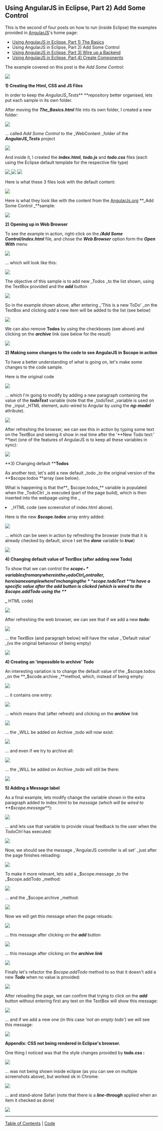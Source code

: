 ##  Using AngularJS in Eclipse, Part 2) Add Some Control 

This is the second of four posts on how to run (inside Eclipse) the examples provided in [AngularJS](http://angularjs.org/http://angularjs.org/)'s home page:  


* [Using AngularJS in Eclipse, Part 1) The Basics](/manuscript/C1_Using_AngularJS-usingangularjsineclipsepart1thebasics.md)
* Using AngularJS in Eclipse, Part 2) Add Some Control
* [Using AngularJS in Eclipse, Part 3) Wire up a Backend](/manuscript/C1_Using_AngularJS-usingangularjsineclipsepart3wireupabackend.md)
* [Using AngularJS in Eclipse, Part 4) Create Components](/manuscript/C1_Using_AngularJS-usingangularjsineclipsepart4createcomponents.md)

The example covered on this post is the _Add Some Control:_

[![](images/Screen_Shot_2014-02-19_at_19_11_58.png)](http://4.bp.blogspot.com/-Ggx-jfNLqzA/UwUL9iN-n1I/AAAAAAAAG_M/xq9SejXnuck/s1600/Screen+Shot+2014-02-19+at+19.11.58.png)

**1) Creating the Html, CSS and JS Files**  

In order to keep the _AngularJS_Tests_** **repository better organised, lets put each sample in its own folder.

After moving the **_The_Basics.html_** file into its own folder, I created a new folder:  

[![](images/Screen_Shot_2014-02-19_at_19_12_22.png)](http://3.bp.blogspot.com/-JiJ96Ym4HmM/UwUL9ggWduI/AAAAAAAAG_I/DW_DUIPNxh4/s1600/Screen+Shot+2014-02-19+at+19.12.22.png)
  
... called _Add Some Control_ to the _WebContent _folder of the **_AngularJS_Tests_** project

[![](images/Screen_Shot_2014-02-19_at_19_13_11.png)](http://2.bp.blogspot.com/-YFkNM01T66A/UwUL9vDGftI/AAAAAAAAG_E/kn1IeSlwwlg/s1600/Screen+Shot+2014-02-19+at+19.13.11.png)
  
And inside it, I created the **index.html**, **_todo.js_** and **_todo.css_** files (each using the Eclipse default template for the respective file type)

[![](images/Screen_Shot_2014-02-19_at_19_13_33.png) ](http://2.bp.blogspot.com/-Uw3Gz41gcXo/UwUL-EGs9GI/AAAAAAAAG_k/HxtAu8BVT4k/s1600/Screen+Shot+2014-02-19+at+19.13.33.png)[![](images/Screen_Shot_2014-02-19_at_19_14_24.png)](http://3.bp.blogspot.com/-Uuz0la8DzDA/UwUL-ZYwLiI/AAAAAAAAG_c/rvh4lSFysBo/s1600/Screen+Shot+2014-02-19+at+19.14.24.png) [![](images/Screen_Shot_2014-02-19_at_19_13_59.png)](http://2.bp.blogspot.com/-FngzlWPbQtw/UwUL-VBa7yI/AAAAAAAAG_g/cS0oLnhgy8A/s1600/Screen+Shot+2014-02-19+at+19.13.59.png)

Here is what these 3 files look with the default content:

[![](images/Screen_Shot_2014-02-19_at_19_15_13.png)](http://4.bp.blogspot.com/-jmuJ-DcW3X4/UwUL_aoRrII/AAAAAAAAHAM/FuIUjeGmf5o/s1600/Screen+Shot+2014-02-19+at+19.15.13.png)
  
Here is what they look like with the content from the [AngularJs.org](http://angularjs.org/) **_Add Some Control _**sample:

[![](images/Screen_Shot_2014-02-19_at_19_16_00.png)](http://2.bp.blogspot.com/-I_xSg062U6s/UwUL_TJ_EAI/AAAAAAAAG_s/fhkEjcXTOuo/s1600/Screen+Shot+2014-02-19+at+19.16.00.png)
  
**2) Opening up in Web Browser**  

To see the example in action, right-click on the **_/Add Some Control/index.html_** file, and chose the **_Web Browser_** option form the **_Open With_** menu

[![](images/Screen_Shot_2014-02-19_at_19_16_48.png)](http://3.bp.blogspot.com/-hpuGz62OHZU/UwUL_iIsiAI/AAAAAAAAG_0/CpdPF2A-kT4/s1600/Screen+Shot+2014-02-19+at+19.16.48.png)
  
... which will look like this:

[![](images/Screen_Shot_2014-02-19_at_19_17_08.png)](http://3.bp.blogspot.com/-cIi5znC_M8Y/UwUMAI0L3lI/AAAAAAAAHAI/a6lO7lUb0CM/s1600/Screen+Shot+2014-02-19+at+19.17.08.png)
  
The objective of this sample is to add new _Todos _to the list shown, using the TextBox provided and the **_add_** button

[![](images/Screen_Shot_2014-02-19_at_19_17_23.png)](http://2.bp.blogspot.com/-7-B1MRSasB0/UwUMAR8jfSI/AAAAAAAAHAE/7ADOvRzz58I/s1600/Screen+Shot+2014-02-19+at+19.17.23.png)
  
So in the example shown above, after entering _'This is a new ToDo' _on the TextBox and clicking _add_ a new item will be added to the list (see below)

[![](images/Screen_Shot_2014-02-19_at_19_18_03.png)](http://2.bp.blogspot.com/-o23m3TJm-iA/UwUMDnZWvdI/AAAAAAAAHBI/FXkI-LCm67w/s1600/Screen+Shot+2014-02-19+at+19.18.03.png)
  
We can also remove **Todos** by using the checkboxes (see above) and clicking on the _**archive**_ link (see below for the result)

[![](images/Screen_Shot_2014-02-19_at_19_18_13.png)](http://3.bp.blogspot.com/-0NRSp471UKc/UwUMBfkrADI/AAAAAAAAHAg/QiboPr5kJ_k/s1600/Screen+Shot+2014-02-19+at+19.18.13.png)
  
**2) Making some changes to the code to see AngularJS in $scope in action**

To have a better understanding of what is going on, let's make some changes to the code sample.

Here is the original code

[![](images/Screen_Shot_2014-02-19_at_19_21_07.png)](http://4.bp.blogspot.com/-cTvcHNlf84U/UwUMBqGqgKI/AAAAAAAAHAc/tQCZ8lEpNMs/s1600/Screen+Shot+2014-02-19+at+19.21.07.png)

... which I'm going to modify by adding a new paragraph containing the value of the **_todoText_** variable (note that the _todoText _variable is used on the _input _HTML element, auto-wired to Angular by using the **_ng-model_** attribute).

[![](images/Screen_Shot_2014-02-19_at_19_22_49.png)](http://1.bp.blogspot.com/-W2XeQTthQHY/UwUMCKUePNI/AAAAAAAAHAo/C-vogNV_rbg/s1600/Screen+Shot+2014-02-19+at+19.22.49.png)
  
After refreshing the browser, we can see this in action by typing some text on the TextBox and seeing it show in real time after the '**New Todo text:' **text (one of the features of AngularJS is to keep all these variables in sync):

[![](images/Screen_Shot_2014-02-19_at_19_23_10.png)](http://2.bp.blogspot.com/-x88AtVziphI/UwUMCQosOkI/AAAAAAAAHAw/zri3O-0gCRY/s1600/Screen+Shot+2014-02-19+at+19.23.10.png)

**3) Changing default ****Todos**

As another test, let's add a new default _todo _to the original version of the **$scope.todos **array (see below).

What is happening is that the**_ $scope.todos_** variable is populated when the _TodoCtrl _is executed (part of the page build), which is then inserted into the webpage using the _<li ng-repeat="todo in todos"> _HTML code (see screenshot of index.html above).

Here is the new **_$scope.todos_** array entry added:

[![](images/Screen_Shot_2014-02-19_at_19_24_28.png)](http://4.bp.blogspot.com/-wpBeDCe_iik/UwUMCzreTMI/AAAAAAAAHA4/YaiHTWvJYDI/s1600/Screen+Shot+2014-02-19+at+19.24.28.png)
 
... which can be seen in action by refreshing the browser (note that it is already checked by default, since I set the **_done_** variable to **_true_**)

[![](images/Screen_Shot_2014-02-19_at_19_24_42.png)](http://2.bp.blogspot.com/-7T6DCKO7KUs/UwUMFqasWcI/AAAAAAAAHBw/SSO1Nso5qe8/s1600/Screen+Shot+2014-02-19+at+19.24.42.png)
  
**4) Changing default value of TextBox (after adding new Todo)**  

To show that we can control the **_$scope_** variables from anywhere in the _TodoCtrl _controller, here is an example where I'm changing the **$scope.todoText **to have a specific value after the **_add_** button is clicked (which is wired to the $scope.addTodo using the **_<form ng-submit="addTodo()">_** HTML code)

[![](images/Screen_Shot_2014-02-19_at_19_25_25.png)](http://1.bp.blogspot.com/-blM-1PnXY2A/UwUMDhheLdI/AAAAAAAAHBE/KFWju9d-vgE/s1600/Screen+Shot+2014-02-19+at+19.25.25.png)

After refreshing the web browser, we can see that if we add a new **_todo:_**

[![](images/Screen_Shot_2014-02-19_at_19_26_11.png)](http://3.bp.blogspot.com/-58njwzfxfGY/UwUMEAnSZkI/AAAAAAAAHBQ/tj6E6i8fTNo/s1600/Screen+Shot+2014-02-19+at+19.26.11.png)
  
...  the TextBox (and paragraph below) will have the value _'Default value' _(vs the original behaviour of being empty)

[![](images/Screen_Shot_2014-02-19_at_19_26_19.png)](http://1.bp.blogspot.com/-Na1RbUwG2DE/UwUMEp_z4yI/AAAAAAAAHBg/nQSLw8MP1Uc/s1600/Screen+Shot+2014-02-19+at+19.26.19.png)

**4) Creating an 'impossible to archive' Todo**  

An interesting variation is to change the default value of the _$scope.todos _on the **_$scode.archive _**method, which, instead of being empty:

[![](images/Screen_Shot_2014-02-19_at_19_38_31.png)](http://4.bp.blogspot.com/-ACW_3L81vHA/UwUMFKc--mI/AAAAAAAAHBc/dXw_5MuaBPI/s1600/Screen+Shot+2014-02-19+at+19.38.31.png)
  
... it contains one entry:

[![](images/Screen_Shot_2014-02-19_at_19_38_48.png)](http://2.bp.blogspot.com/-VSkRhvnYQa4/UwUMH0ht0wI/AAAAAAAAHCY/iEN-jK3S9jY/s1600/Screen+Shot+2014-02-19+at+19.38.48.png)
  
... which means that (after refresh) and clicking on the **_archive_** link  

[![](images/Screen_Shot_2014-02-19_at_19_39_05.png)](http://2.bp.blogspot.com/-yURBhNShYyk/UwUMFqK-dJI/AAAAAAAAHBs/9EGmX26NSTQ/s1600/Screen+Shot+2014-02-19+at+19.39.05.png)

... the _WILL be added on Archive _todo will now exist:

[![](images/Screen_Shot_2014-02-19_at_19_39_23.png)](http://2.bp.blogspot.com/-ZfzlxMFFEI4/UwUMGdv-DlI/AAAAAAAAHB4/LyDVTjvB8ZU/s1600/Screen+Shot+2014-02-19+at+19.39.23.png)
  
... and even if we try to archive all:

[![](images/Screen_Shot_2014-02-19_at_19_39_30.png)](http://1.bp.blogspot.com/-cn1UefwZP_o/UwUMGkqasqI/AAAAAAAAHCA/XlH-yTXyOqU/s1600/Screen+Shot+2014-02-19+at+19.39.30.png)
  
... the _WILL be added on Archive _todo will still be there:

[![](images/Screen_Shot_2014-02-19_at_19_39_37.png)](http://4.bp.blogspot.com/-_Y-K8w59hm0/UwUMG73LmKI/AAAAAAAAHCI/nfrCHDf7V_E/s1600/Screen+Shot+2014-02-19+at+19.39.37.png)
  
**5) Adding a Message label**  
  
As a final example, lets modify change the variable shown in the extra paragraph added to index.html to be _message _(which will be wired to **_$scope.message_**):

[![](images/Screen_Shot_2014-02-19_at_19_39_56.png)](http://4.bp.blogspot.com/-EhmzmcUXHq0/UwUMHf4YHeI/AAAAAAAAHCQ/Ar-X21KVEeg/s1600/Screen+Shot+2014-02-19+at+19.39.56.png)
  
... and lets use that variable to provide visual feedback to the user when the _TodoCtrl_ has executed:

[![](images/Screen_Shot_2014-02-19_at_19_41_13.png)](http://4.bp.blogspot.com/-i85PXWSDdgo/UwUMKEM7kpI/AAAAAAAAHDQ/nw9U0FRmGSI/s1600/Screen+Shot+2014-02-19+at+19.41.13.png)
  
Now, we should see the message _'AngularJS controller is all set' _just after the page finishes reloading:

[![](images/Screen_Shot_2014-02-19_at_19_41_29.png)](http://2.bp.blogspot.com/-cX9uRpuo-00/UwUMIJdP3iI/AAAAAAAAHCg/8O2a61UFh8I/s1600/Screen+Shot+2014-02-19+at+19.41.29.png)
  
To make it more relevant, lets add a _$scope.message _to the _$scope.addTodo _method:

[![](images/Screen_Shot_2014-02-19_at_19_42_07.png)](http://3.bp.blogspot.com/--oHnxQ7QAyo/UwUMIlA0XHI/AAAAAAAAHCo/pIF8UeE5eG8/s1600/Screen+Shot+2014-02-19+at+19.42.07.png)

... and the _$scope.archive _method:

[![](images/Screen_Shot_2014-02-19_at_19_42_44.png)](http://1.bp.blogspot.com/-zBSzuJ9an_w/UwUMI-RYYsI/AAAAAAAAHCw/03nAjHdgMYk/s1600/Screen+Shot+2014-02-19+at+19.42.44.png)
  
Now we will get this message when the page reloads:

[![](images/Screen_Shot_2014-02-19_at_19_43_26.png)](http://4.bp.blogspot.com/-ZXccdPcMOCc/UwUMJJnAnpI/AAAAAAAAHC4/9TU5mVf_3Nw/s1600/Screen+Shot+2014-02-19+at+19.43.26.png)
  
... this message after clicking on the **_add_** button

[![](images/Screen_Shot_2014-02-19_at_19_43_41.png)](http://4.bp.blogspot.com/-y9cNO8EPkLU/UwUMJgn6NUI/AAAAAAAAHDA/4E1HJEfn98w/s1600/Screen+Shot+2014-02-19+at+19.43.41.png)
  
... this message after clicking on the **_archive link_**

[![](images/Screen_Shot_2014-02-19_at_19_43_49.png)](http://2.bp.blogspot.com/-pWwcsxy5bWo/UwUMMSwx3TI/AAAAAAAAHDs/Yvxno_I7qB4/s1600/Screen+Shot+2014-02-19+at+19.43.49.png)

Finally let's refactor the _$scope.addTodo_ method to so that it doesn't add a new **_Todo_** when no value is provided:

[![](images/Screen_Shot_2014-02-19_at_19_46_44.png)](http://1.bp.blogspot.com/-_7u2v42WRW4/UwUMKZphOkI/AAAAAAAAHDM/jQ41p0HmfN4/s1600/Screen+Shot+2014-02-19+at+19.46.44.png)
  
After reloading the page, we can confirm that trying to click on the **_add_** button without entering first any text on the TextBox will show this message:

[![](images/Screen_Shot_2014-02-19_at_19_46_57.png)](http://2.bp.blogspot.com/-uHf1sWfTeYU/UwUMKwMFE8I/AAAAAAAAHDg/wGko_Tqo5tE/s1600/Screen+Shot+2014-02-19+at+19.46.57.png)
  
... and if we add a new one (in this case _'not an empty todo'_) we will see this message:

[![](images/Screen_Shot_2014-02-19_at_19_47_16.png)](http://4.bp.blogspot.com/-bj_96xx3rPY/UwUML6FV1_I/AAAAAAAAHDo/Qt0cxldNEU8/s1600/Screen+Shot+2014-02-19+at+19.47.16.png)

**Appendix: CSS not being rendered in Eclipse's browser.**  

One thing I noticed was that the style changes provided by **todo.css :**

[![](images/Screen_Shot_2014-02-19_at_19_48_52.png)](http://1.bp.blogspot.com/-HRRCFOiW0vM/UwUMMOs3kJI/AAAAAAAAHEI/Ddi8DWyChAU/s1600/Screen+Shot+2014-02-19+at+19.48.52.png)

... was not being shown inside eclipse (as you can see on multiple screenshots above), but worked ok in Chrome:

[![](images/Screen_Shot_2014-02-19_at_19_49_10.png)](http://2.bp.blogspot.com/-kwSI1Ta5Dy4/UwUMMsmHGhI/AAAAAAAAHD0/ZRTDl9V0DTY/s1600/Screen+Shot+2014-02-19+at+19.49.10.png)
  
... and stand-alone Safari (note that there is a **_line-through_** applied when an item it checked as done)

[![](images/Screen_Shot_2014-02-19_at_19_50_59.png)](http://1.bp.blogspot.com/-uPKfMucEGz4/UwUMMzQuAII/AAAAAAAAHEE/sQK7pVlCd0A/s1600/Screen+Shot+2014-02-19+at+19.50.59.png)



- - - - 
[Table of Contents](../Table_of_contents.md) | [Code](../Code)
